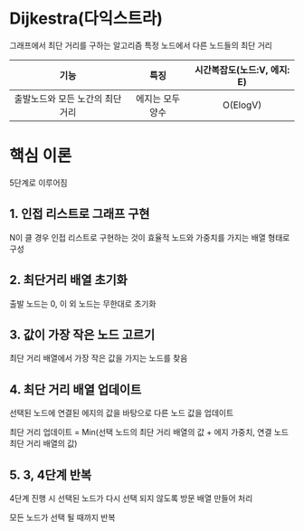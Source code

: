 # Dijkestra(다익스트라) 

그래프에서 최단 거리를 구하는 알고리즘
특정 노드에서 다른 노드들의 최단 거리

|         기능         |    특징     | 시간복잡도(노드:V, 에지: E) |
|:------------------:|:---------:|:------------------:|
| 출발노드와 모든 노간의 최단 거리 | 에지는 모두 양수 |      O(ElogV)      |

# 핵심 이론

5단계로 이루어짐

## 1. 인접 리스트로 그래프 구현

N이 클 경우 인접 리스트로 구현하는 것이 효율적
노드와 가중치를 가지는 배열 형태로 구성

## 2. 최단거리 배열 초기화

출발 노드는 0, 이 외 노드는 무한대로 초기화

## 3. 값이 가장 작은 노드 고르기

최단 거리 배열에서 가장 작은 값을 가지는 노드를 찾음

## 4. 최단 거리 배열 업데이트

선택된 노드에 연결된 에지의 값을 바탕으로 다른 노드 값을 업데이트

최단 거리 업데이트 =  Min(선택 노드의 최단 거리 배열의 값 + 에지 가중치, 연결 노드 최단 거리 배열의 값)

## 5. 3, 4단계 반복

4단계 진행 시 선택된 노드가 다시 선택 되지 않도록 방문 배열 만들어 처리

모든 노드가 선택 될 때까지 반복
